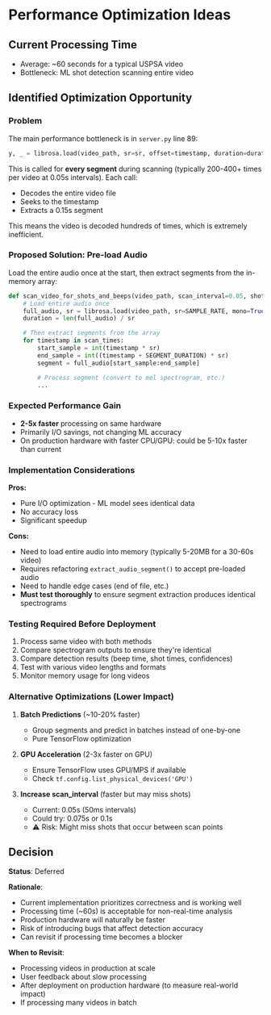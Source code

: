 # Performance Optimization Ideas

## Current Processing Time
- Average: ~60 seconds for a typical USPSA video
- Bottleneck: ML shot detection scanning entire video

## Identified Optimization Opportunity

### Problem
The main performance bottleneck is in `server.py` line 89:
```python
y, _ = librosa.load(video_path, sr=sr, offset=timestamp, duration=duration, mono=True)
```

This is called for **every segment** during scanning (typically 200-400+ times per video at 0.05s intervals). Each call:
- Decodes the entire video file
- Seeks to the timestamp
- Extracts a 0.15s segment

This means the video is decoded hundreds of times, which is extremely inefficient.

### Proposed Solution: Pre-load Audio
Load the entire audio once at the start, then extract segments from the in-memory array:

```python
def scan_video_for_shots_and_beeps(video_path, scan_interval=0.05, shot_threshold=None, beep_threshold=None):
    # Load entire audio once
    full_audio, sr = librosa.load(video_path, sr=SAMPLE_RATE, mono=True)
    duration = len(full_audio) / sr

    # Then extract segments from the array
    for timestamp in scan_times:
        start_sample = int(timestamp * sr)
        end_sample = int((timestamp + SEGMENT_DURATION) * sr)
        segment = full_audio[start_sample:end_sample]

        # Process segment (convert to mel spectrogram, etc.)
        ...
```

### Expected Performance Gain
- **2-5x faster** processing on same hardware
- Primarily I/O savings, not changing ML accuracy
- On production hardware with faster CPU/GPU: could be 5-10x faster than current

### Implementation Considerations

**Pros:**
- Pure I/O optimization - ML model sees identical data
- No accuracy loss
- Significant speedup

**Cons:**
- Need to load entire audio into memory (typically 5-20MB for a 30-60s video)
- Requires refactoring `extract_audio_segment()` to accept pre-loaded audio
- Need to handle edge cases (end of file, etc.)
- **Must test thoroughly** to ensure segment extraction produces identical spectrograms

### Testing Required Before Deployment
1. Process same video with both methods
2. Compare spectrogram outputs to ensure they're identical
3. Compare detection results (beep time, shot times, confidences)
4. Test with various video lengths and formats
5. Monitor memory usage for long videos

### Alternative Optimizations (Lower Impact)

1. **Batch Predictions** (~10-20% faster)
   - Group segments and predict in batches instead of one-by-one
   - Pure TensorFlow optimization

2. **GPU Acceleration** (2-3x faster on GPU)
   - Ensure TensorFlow uses GPU/MPS if available
   - Check `tf.config.list_physical_devices('GPU')`

3. **Increase scan_interval** (faster but may miss shots)
   - Current: 0.05s (50ms intervals)
   - Could try: 0.075s or 0.1s
   - ⚠️ Risk: Might miss shots that occur between scan points

## Decision
**Status**: Deferred

**Rationale**:
- Current implementation prioritizes correctness and is working well
- Processing time (~60s) is acceptable for non-real-time analysis
- Production hardware will naturally be faster
- Risk of introducing bugs that affect detection accuracy
- Can revisit if processing time becomes a blocker

**When to Revisit**:
- Processing videos in production at scale
- User feedback about slow processing
- After deployment on production hardware (to measure real-world impact)
- If processing many videos in batch
